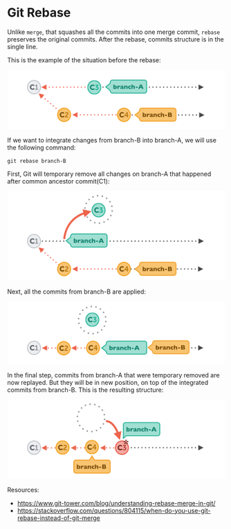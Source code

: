 # Git Rebase

Unlike `merge`, that squashes all the commits into one merge commit, `rebase` preserves the original commits. After the rebase, commits structure is in the single line.

This is the example of the situation before the rebase:

![starting-situation-before-rebase](../assets/git-rebase-scene1.png)

If we want to integrate changes from branch-B into branch-A, we will use the following command:

```
git rebase branch-B
``` 

First, Git will temporary remove all changes on branch-A that happened after common ancestor commit(C1):

![rebase-step-1](../assets/git-rebase-scene2.png)

Next, all the commits from branch-B are applied:

![rebase-step-2](../assets/git-rebase-scene3.png)

In the final step, commits from branch-A that were temporary removed are now replayed. But they will be in new position, on top of the integrated commits from branch-B. This is the resulting structure:

![rebase-step-3](../assets/git-rebase-scene4.png)

Resources:
- https://www.git-tower.com/blog/understanding-rebase-merge-in-git/
- https://stackoverflow.com/questions/804115/when-do-you-use-git-rebase-instead-of-git-merge
